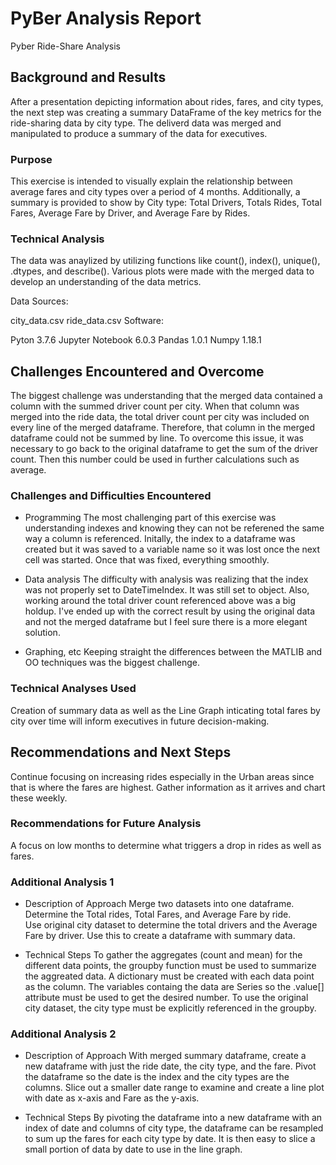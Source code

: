 # PyBer Analysis Report
Pyber Ride-Share Analysis
## Background and Results
After a presentation depicting information about rides, fares, and city types, the next step was
creating a summary DataFrame of the key metrics for the ride-sharing data by city type. The deliverd 
data was merged and manipulated to produce a summary of the data for executives.

### Purpose
This exercise is intended to visually explain the relationship between average fares and city types over 
a period of 4 months. Additionally, a summary is provided to show by City type: Total Drivers, Totals Rides,
Total Fares, Average Fare by Driver, and Average Fare by Rides.

### Technical Analysis 
The data was anaylized by utilizing functions like count(), index(), unique(), .dtypes, and describe(). Various
plots were made with the merged data to develop an understanding of the data metrics.

Data Sources:

city_data.csv
ride_data.csv
Software:

Pyton 3.7.6
Jupyter Notebook 6.0.3
Pandas 1.0.1
Numpy 1.18.1

## Challenges Encountered and Overcome
The biggest challenge was understanding that the merged data contained a column with the summed driver count 
per city.  When that column was merged into the ride data, the total driver count per city was included on 
every line of the merged dataframe.  Therefore, that column in the merged dataframe could not be summed by line.
To overcome this issue, it was necessary to go back to the original dataframe to get the sum of the driver count.
Then this number could be used in further calculations such as average.

### Challenges and Difficulties Encountered

* Programming
The most challenging part of this exercise was understanding indexes and knowing they can not be referened the 
same way a column is referenced. Initally, the index to a dataframe was created but it was saved to a variable
name so it was lost once the next cell was started. Once that was fixed, everything smoothly. 

* Data analysis
The difficulty with analysis was realizing that the index was not properly set to DateTimeIndex.  It was still
set to object. Also, working around the total driver count referenced above was a big holdup.  I've ended up 
with the correct result by using the original data and not the merged dataframe but I feel sure there is a more
elegant solution.

* Graphing, etc
Keeping straight the differences between the MATLIB and OO techniques was the biggest challenge.
   
### Technical Analyses Used
Creation of summary data as well as the Line Graph inticating total fares by city over time will
inform executives in future decision-making.

## Recommendations and Next Steps
Continue focusing on increasing rides especially in the Urban areas since that is where the fares are highest.
Gather information as it arrives and chart these weekly.  

### Recommendations for Future Analysis
A focus on low months to determine what triggers a drop in rides as well as fares.

### Additional Analysis 1

* Description of Approach
Merge two datasets into one dataframe.  Determine the Total rides, Total Fares, and Average Fare by ride.  
Use original city dataset to determine the total drivers and the Average Fare by driver.  Use this to
create a dataframe with summary data.


* Technical Steps
To gather the aggregates (count and mean) for the different data points, the groupby function must be used
to summarize the aggreated data. A dictionary must be created with each data point as the column.  The
variables containg the data are Series so the .value[] attribute must be used to get the desired number. 
To use the original city dataset, the city type must be explicitly referenced in the groupby.  

### Additional Analysis 2

* Description of Approach
With merged summary dataframe, create a new dataframe with just the ride date, the city type, and the fare.
Pivot the dataframe so the date is the index and the city types are the columns. Slice out a smaller date
range to examine and create a line plot with date as x-axis and Fare as the y-axis.

* Technical Steps
By pivoting the dataframe into a new dataframe with an index of date and columns of city type, the dataframe 
can be resampled to sum up the fares for each city type by date.  It is then easy to slice a small portion
of data by date to use in the line graph.